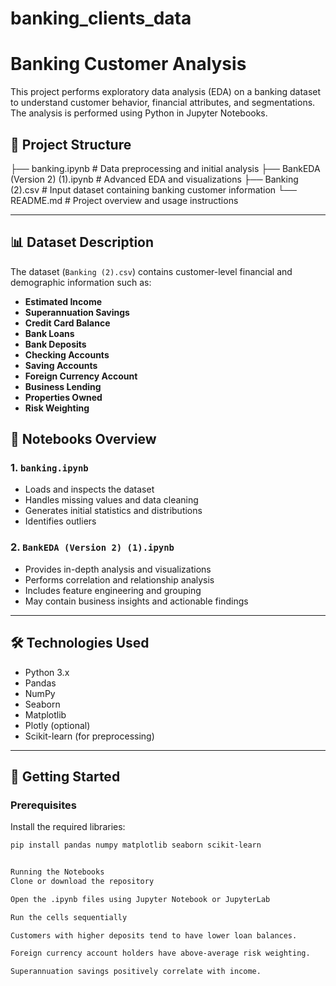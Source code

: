 # banking_clients_data
# Banking Customer Analysis

This project performs exploratory data analysis (EDA) on a banking dataset to understand customer behavior, financial attributes, and segmentations. The analysis is performed using Python in Jupyter Notebooks.

## 📁 Project Structure

├── banking.ipynb # Data preprocessing and initial analysis
├── BankEDA (Version 2) (1).ipynb # Advanced EDA and visualizations
├── Banking (2).csv # Input dataset containing banking customer information
└── README.md # Project overview and usage instructions

---

## 📊 Dataset Description

The dataset (`Banking (2).csv`) contains customer-level financial and demographic information such as:

- **Estimated Income**
- **Superannuation Savings**
- **Credit Card Balance**
- **Bank Loans**
- **Bank Deposits**
- **Checking Accounts**
- **Saving Accounts**
- **Foreign Currency Account**
- **Business Lending**
- **Properties Owned**
- **Risk Weighting**

## 🧪 Notebooks Overview

### 1. `banking.ipynb`
- Loads and inspects the dataset
- Handles missing values and data cleaning
- Generates initial statistics and distributions
- Identifies outliers

### 2. `BankEDA (Version 2) (1).ipynb`
- Provides in-depth analysis and visualizations
- Performs correlation and relationship analysis
- Includes feature engineering and grouping
- May contain business insights and actionable findings

---

## 🛠️ Technologies Used

- Python 3.x
- Pandas
- NumPy
- Seaborn
- Matplotlib
- Plotly (optional)
- Scikit-learn (for preprocessing)

---

## 🚀 Getting Started

### Prerequisites

Install the required libraries:

```bash
pip install pandas numpy matplotlib seaborn scikit-learn


Running the Notebooks
Clone or download the repository

Open the .ipynb files using Jupyter Notebook or JupyterLab

Run the cells sequentially

Customers with higher deposits tend to have lower loan balances.

Foreign currency account holders have above-average risk weighting.

Superannuation savings positively correlate with income.
